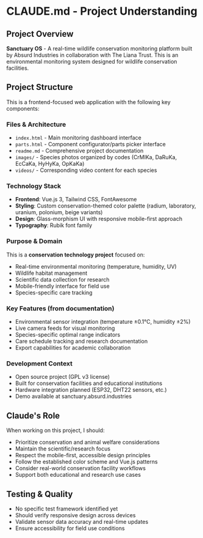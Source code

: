 # CLAUDE.md - Project Understanding

## Project Overview
**Sanctuary OS** - A real-time wildlife conservation monitoring platform built by Absurd Industries in collaboration with The Liana Trust. This is an environmental monitoring system designed for wildlife conservation facilities.

## Project Structure
This is a frontend-focused web application with the following key components:

### Files & Architecture
- `index.html` - Main monitoring dashboard interface
- `parts.html` - Component configurator/parts picker interface
- `readme.md` - Comprehensive project documentation
- `images/` - Species photos organized by codes (CrMlKa, DaRuKa, EcCaKa, HyHyKa, OpKaKa)
- `videos/` - Corresponding video content for each species

### Technology Stack
- **Frontend**: Vue.js 3, Tailwind CSS, FontAwesome
- **Styling**: Custom conservation-themed color palette (radium, laboratory, uranium, polonium, beige variants)
- **Design**: Glass-morphism UI with responsive mobile-first approach
- **Typography**: Rubik font family

### Purpose & Domain
This is a **conservation technology project** focused on:
- Real-time environmental monitoring (temperature, humidity, UV)
- Wildlife habitat management
- Scientific data collection for research
- Mobile-friendly interface for field use
- Species-specific care tracking

### Key Features (from documentation)
- Environmental sensor integration (temperature ±0.1°C, humidity ±2%)
- Live camera feeds for visual monitoring
- Species-specific optimal range indicators
- Care schedule tracking and research documentation
- Export capabilities for academic collaboration

### Development Context
- Open source project (GPL v3 license)
- Built for conservation facilities and educational institutions
- Hardware integration planned (ESP32, DHT22 sensors, etc.)
- Demo available at sanctuary.absurd.industries

## Claude's Role
When working on this project, I should:
- Prioritize conservation and animal welfare considerations
- Maintain the scientific/research focus
- Respect the mobile-first, accessible design principles
- Follow the established color scheme and Vue.js patterns
- Consider real-world conservation facility workflows
- Support both educational and research use cases

## Testing & Quality
- No specific test framework identified yet
- Should verify responsive design across devices
- Validate sensor data accuracy and real-time updates
- Ensure accessibility for field use conditions
